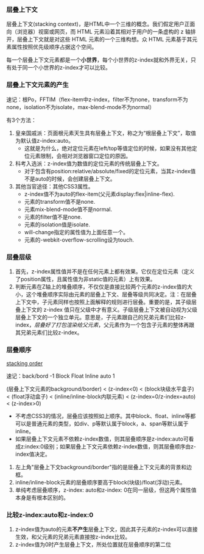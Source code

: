 <!-- 层叠上下文.md -->

### 层叠上下文
层叠上下文(stacking context)，是HTML中一个三维的概念。我们假定用户正面向（浏览器）视窗或网页，而 HTML 元素沿着其相对于用户的一条虚构的 z 轴排开，层叠上下文就是对这些 HTML 元素的一个三维构想。众 HTML 元素基于其元素属性按照优先级顺序占据这个空间。

每一个层叠上下文元素都是一个**小世界**，每个小世界的z-index就和外界无关，只有处于同一个小世界的z-index才可以比较。

### 层叠上下文元素的产生

速记：根Po，FFTIM（flex-item中z-index，filter不为none，transform不为none，isolation不为isolate，max-blend-mode不为normal）

有3个方法：
1. 皇亲国戚派：页面根元素天生具有层叠上下文，称之为“根层叠上下文”，取值为默认值z-index:auto。
	- 这就是为什么，绝对定位元素在left/top等值定位的时候，如果没有其他定位元素限制，会相对浏览器窗口定位的原因。
2. 科考入选派：z-index值为数值的定位元素的传统层叠上下文。
	- 对于包含有position:relative/absolute/fixed的定位元素，当其z-index值不是auto的时候，会创建层叠上下文。
3. 其他当官途径：其他CSS3属性。 
	- z-index值不为auto的flex-item(父元素display:flex|inline-flex).
	- 元素的transform值不是none.
	- 元素mix-blend-mode值不是normal.
	- 元素的filter值不是none.
	- 元素的isolation值是isolate.
	- will-change指定的属性值为上面任意一个。
	- 元素的-webkit-overflow-scrolling设为touch.

### 层叠层级
1. 首先，z-index属性值并不是在任何元素上都有效果。它仅在定位元素（定义了position属性，且属性值为非static值的元素）上有效果。
2. 判断元素在Z轴上的堆叠顺序，不仅仅是直接比较两个元素的z-index值的大小，这个堆叠顺序实际由元素的层叠上下文、层叠等级共同决定。注：在层叠上下文中，子元素同样也按照上面解释的规则进行层叠。重要的是，其子级层叠上下文的 z-index 值只在父级中才有意义。子级层叠上下文被自动视为父级层叠上下文的一个独立单元。意思是，子元素跟自己的兄弟元素们比较z-index，*层叠好了打包渲染给父元素*，父元素作为一个包含子元素的整体再跟其兄弟元素们比较z-index。

### 层叠顺序
[stacking order](./asset/stacking_order.png)

速记：back/bord -1 Block Float Inline auto 1

(层叠上下文元素的background/border) < (z-index<0) < (block块级水平盒子) < (float浮动盒子) < (inline/inline-block内联元素) < (z-index=0/z-index=auto) < (z-index>0)

- 不考虑CSS3的情况，层叠应该按照如上顺序。其中block、float、inline等都可以是普通元素的类型，如div、p等默认属于block，a、span等默认属于inline。
- 如果层叠上下文元素不依赖z-index数值，则其层叠顺序是z-index:auto可看成z:index:0级别；如果层叠上下文元素依赖z-index数值，则其层叠顺序由z-index值决定。


1. 左上角"层叠上下文background/border"指的是层叠上下文元素的背景和边框。
2. inline/inline-block元素的层叠顺序要高于block(块级)/float(浮动)元素。
3. 单纯考虑层叠顺序，z-index: auto和z-index: 0在同一层级，但这两个属性值本身是有根本区别的。

### 比较z-index:auto和z-index:0
1. z-index值为auto的元素**不产生**层叠上下文，因此其子元素的z-index可以直接生效，和父元素的兄弟元素直接按z-index比较。
2. z-index值为0时产生层叠上下文，所处位置就在层叠顺序的第二位
